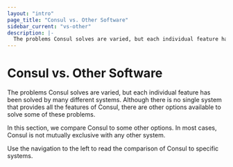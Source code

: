```yaml
---
layout: "intro"
page_title: "Consul vs. Other Software"
sidebar_current: "vs-other"
description: |-
  The problems Consul solves are varied, but each individual feature has been solved by many different systems. Although there is no single system that provides all the features of Consul, there are other options available to solve some of these problems.
---
```


# Consul vs. Other Software

The problems Consul solves are varied, but each individual feature has been
solved by many different systems. Although there is no single system that
provides all the features of Consul, there are other options available to solve
some of these problems.

In this section, we compare Consul to some other options. In most cases, Consul
is not mutually exclusive with any other system.

Use the navigation to the left to read the comparison of Consul to specific
systems.
